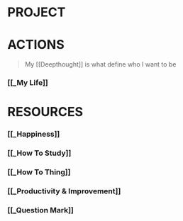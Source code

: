 # PROJECT


# ACTIONS
> My [[Deepthought]] is what define who I want to be
### [[_My Life]]


# RESOURCES

### [[_Happiness]]

### [[_How To Study]]

### [[_How To Thing]]

### [[_Productivity & Improvement]]

### [[_Question Mark]]

